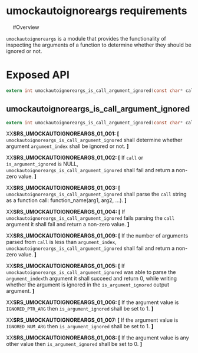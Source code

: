 ﻿# umockautoignoreargs requirements
 
#Overview

`umockautoignoreargs` is a module that provides the functionality of inspecting the arguments of a function to determine whether they should be ignored or not.

# Exposed API

```c
extern int umockautoignoreargs_is_call_argument_ignored(const char* call, size_t argument_index, int* is_argument_ignored);
```

## umockautoignoreargs_is_call_argument_ignored

```c
extern int umockautoignoreargs_is_call_argument_ignored(const char* call, size_t argument_index, int* is_argument_ignored);
```

XX**SRS_UMOCKAUTOIGNOREARGS_01_001: [** `umockautoignoreargs_is_call_argument_ignored` shall determine whether argument `argument_index` shall be ignored or not. **]**

XX**SRS_UMOCKAUTOIGNOREARGS_01_002: [** If `call` or `is_argument_ignored` is NULL, `umockautoignoreargs_is_call_argument_ignored` shall fail and return a non-zero value. **]**

XX**SRS_UMOCKAUTOIGNOREARGS_01_003: [** `umockautoignoreargs_is_call_argument_ignored` shall parse the `call` string as a function call: function_name(arg1, arg2, ...). **]**

XX**SRS_UMOCKAUTOIGNOREARGS_01_004: [** If `umockautoignoreargs_is_call_argument_ignored` fails parsing the `call` argument it shall fail and return a non-zero value. **]**

XX**SRS_UMOCKAUTOIGNOREARGS_01_009: [** If the number of arguments parsed from `call` is less than `argument_index`, `umockautoignoreargs_is_call_argument_ignored` shall fail and return a non-zero value. **]**

XX**SRS_UMOCKAUTOIGNOREARGS_01_005: [** If `umockautoignoreargs_is_call_argument_ignored` was able to parse the `argument_index`th argument it shall succeed and return 0, while writing whether the argument is ignored in the `is_argument_ignored` output argument. **]**

XX**SRS_UMOCKAUTOIGNOREARGS_01_006: [** If the argument value is `IGNORED_PTR_ARG` then `is_argument_ignored` shall be set to 1. **]**

XX**SRS_UMOCKAUTOIGNOREARGS_01_007: [** If the argument value is `IGNORED_NUM_ARG` then `is_argument_ignored` shall be set to 1. **]**

XX**SRS_UMOCKAUTOIGNOREARGS_01_008: [** If the argument value is any other value then `is_argument_ignored` shall be set to 0. **]**

